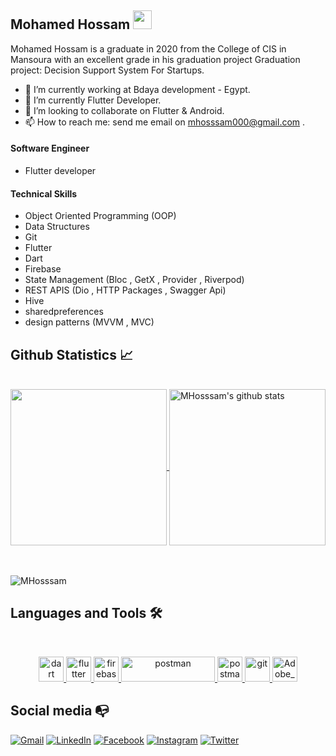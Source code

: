 ## Mohamed Hossam <img src="https://raw.githubusercontent.com/verma-anushka/verma-anushka/master/gifs/wave.gif" width="30px" height="30px"></h1>

Mohamed Hossam is a graduate in 2020 from the College of CIS in Mansoura with an excellent grade in his graduation project
Graduation project: Decision Support System For Startups.

- 🔭 I’m currently working at Bdaya development - Egypt.
- 🌱 I’m currently Flutter Developer.
- 👯 I’m looking to collaborate on Flutter & Android.
- 📫 How to reach me: send me email on mhosssam000@gmail.com .
#### Software Engineer
  - Flutter developer 
#### Technical Skills
  - Object Oriented Programming (OOP)
  - Data Structures
  - Git
  - Flutter
  - Dart
  - Firebase
  - State Management (Bloc , GetX , Provider , Riverpod)
  - REST APIS (Dio , HTTP Packages , Swagger Api)
  - Hive
  - sharedpreferences
  - design patterns (MVVM , MVC)

## Github Statistics 📈  

<br/>

<a href="https://github.com/MHosssam">
  <img align="center" height="250px" src="https://github-readme-stats.vercel.app/api/top-langs/?username=MHosssam&theme=dracula">
</a>

<a href="https://github.com/MHosssam">
 <img align="center" height="250px" src="https://github-readme-stats.vercel.app/api?username=MHosssam&show_icons=true&theme=dracula&line_height=30" alt="MHosssam's github stats"/>
</a>

<br/><br/>
<img align="center" src="https://github-readme-streak-stats.herokuapp.com/?user=MHosssam&" alt="MHosssam" />

## Languages and Tools 🛠 

<br/>
<p align="center">  
<a href="https://dart.dev" target="_blank" rel="noreferrer"> <img src="https://www.vectorlogo.zone/logos/dartlang/dartlang-icon.svg" alt="dart" width="40" height="40"/> </a>    
</a> <a href="https://flutter.dev" target="_blank" rel="noreferrer"> <img src="https://www.vectorlogo.zone/logos/flutterio/flutterio-icon.svg" alt="flutter" width="40" height="40"/> </a>
<a href="https://firebase.google.com/" target="_blank" rel="noreferrer"> <img src="https://www.vectorlogo.zone/logos/firebase/firebase-icon.svg" alt="firebase" width="40" height="40"/> </a> <a href="https://swagger.io/" target="_blank" rel="noreferrer"> <img src="https://static1.smartbear.co/swagger/media/assets/images/swagger_logo.svg" alt="postman" width="150" height="40"/>
</a> </a> <a href="https://postman.com" target="_blank" rel="noreferrer"> <img src="https://www.vectorlogo.zone/logos/getpostman/getpostman-icon.svg" alt="postman" width="40" height="40"/>
</a> <a href="https://git-scm.com/" target="_blank" rel="noreferrer"> <img src="https://www.vectorlogo.zone/logos/git-scm/git-scm-icon.svg" alt="git" width="40" height="40"/> </a>
</a> <a href="https://www.adobe.com/mena_en/products/xd.html" target="_blank" rel="noreferrer"> <img src="https://upload.wikimedia.org/wikipedia/commons/thumb/c/c2/Adobe_XD_CC_icon.svg/1200px-Adobe_XD_CC_icon.svg.png" alt="Adobe_XD" width="40" height="40"/> </a>
</p>
 
## Social media :mailbox_with_no_mail:

[![Gmail](https://img.shields.io/badge/-GMAIL-D14836?style=for-the-badge&logo=gmail&logoColor=white)](mailto:MHosssam000@gmail.com)
[![LinkedIn](https://img.shields.io/badge/-LINKEDIN-0077B5?style=for-the-badge&logo=linkedin&logoColor=white)](https://www.linkedin.com/in/mohamed-hossam-963742208/)
[![Facebook](https://img.shields.io/badge/-Facebook-3b5998?style=for-the-badge&logo=facebook&logoColor=white)](https://www.facebook.com/MHosssam0)
[![Instagram](https://img.shields.io/badge/-Instagram-C13584?style=for-the-badge&logo=Instagram&logoColor=white)](https://www.instagram.com/mohamed_hossam001/)
[![Twitter](https://img.shields.io/badge/-Twitter-1D9BF0?style=for-the-badge&logo=Twitter&logoColor=white)](https://twitter.com/Mohamed01hossam)


